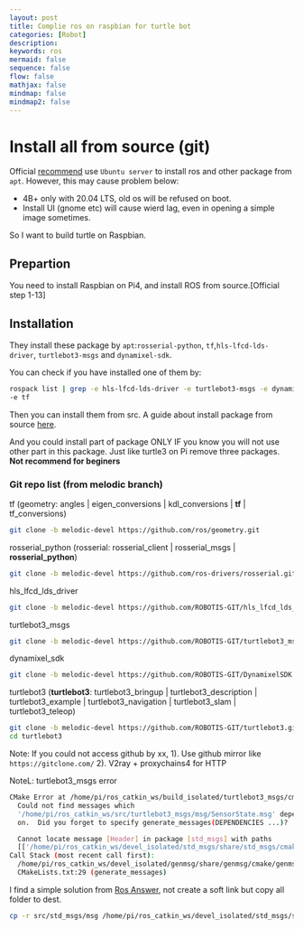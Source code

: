 ```yaml
---
layout: post
title: Complie ros on raspbian for turtle bot
categories: [Robot]
description: 
keywords: ros
mermaid: false
sequence: false
flow: false
mathjax: false
mindmap: false
mindmap2: false
---
```




# Install all from source (git)

Official [recommend](https://emanual.robotis.com/docs/en/platform/turtlebot3/sbc_setup/#sbc-setup) use `Ubuntu server` to install ros and other package from `apt`. However, this may cause problem below:

+ 4B+ only with 20.04 LTS, old os will be refused on boot.
+ Install UI (gnome etc) will cause wierd lag, even in opening a simple image sometimes.

So I want to build turtle on Raspbian.

## Prepartion

You need to install Raspbian on Pi4, and install ROS from source.[Official step 1-13]

## Installation

They install these package by `apt`:`rosserial-python`, `tf`,`hls-lfcd-lds-driver`, `turtlebot3-msgs` and `dynamixel-sdk`.

You can check if you have installed one of them by:
```bash
rospack list | grep -e hls-lfcd-lds-driver -e turtlebot3-msgs -e dynamixel-sdk -e rosserial-python 
-e tf
```
Then you can install them from src. A guide about install package from source [here](https://answers.ros.org/question/252478/how-to-build-a-package-from-source-on-ubuntu-mate-1604-lts-and-ros-kinetic/).

And you could install part of package ONLY IF you know you will not use other part in this package. Just like turtle3 on Pi remove three packages. **Not recommend for beginers**

### Git repo list (from melodic branch)

tf (geometry: angles | eigen_conversions | kdl_conversions | **tf** | tf_conversions)
```bash
git clone -b melodic-devel https://github.com/ros/geometry.git
```

rosserial_python (rosserial: rosserial_client | rosserial_msgs | **rosserial_python**)
```bash
git clone -b melodic-devel https://github.com/ros-drivers/rosserial.git
```

hls_lfcd_lds_driver
```bash
git clone -b melodic-devel https://github.com/ROBOTIS-GIT/hls_lfcd_lds_driver.git
```

turtlebot3_msgs
```bash
git clone -b melodic-devel https://github.com/ROBOTIS-GIT/turtlebot3_msgs.git
```

dynamixel_sdk
```bash
git clone -b melodic-devel https://github.com/ROBOTIS-GIT/DynamixelSDK.git
```

turtlebot3 (**turtlebot3**: turtlebot3_bringup | turtlebot3_description | turtlebot3_example | turtlebot3_navigation | turtlebot3_slam | turtlebot3_teleop)
```bash
git clone -b melodic-devel https://github.com/ROBOTIS-GIT/turtlebot3.git
cd turtlebot3
```

Note: If you could not access github by xx, 1). Use github mirror like `https://gitclone.com/` 2). V2ray + proxychains4 for HTTP

NoteL: turtlebot3_msgs error 
```bash
CMake Error at /home/pi/ros_catkin_ws/build_isolated/turtlebot3_msgs/cmake/turtlebot3_msgs-genmsg.cmake:3 (message):
  Could not find messages which
  '/home/pi/ros_catkin_ws/src/turtlebot3_msgs/msg/SensorState.msg' depends
  on.  Did you forget to specify generate_messages(DEPENDENCIES ...)?

  Cannot locate message [Header] in package [std_msgs] with paths
  [['/home/pi/ros_catkin_ws/devel_isolated/std_msgs/share/std_msgs/cmake/../msg']]
Call Stack (most recent call first):
  /home/pi/ros_catkin_ws/devel_isolated/genmsg/share/genmsg/cmake/genmsg-extras.cmake:307 (include)
  CMakeLists.txt:29 (generate_messages)
```
I find a simple solution from [Ros Answer](https://answers.ros.org/question/221532/indigo-ros_core-source-compile-error-in-actionlib_msgs/), not create a soft link but copy all folder to dest.

```bash
cp -r src/std_msgs/msg /home/pi/ros_catkin_ws/devel_isolated/std_msgs/share/std_msgs/cmake/../msg
```

